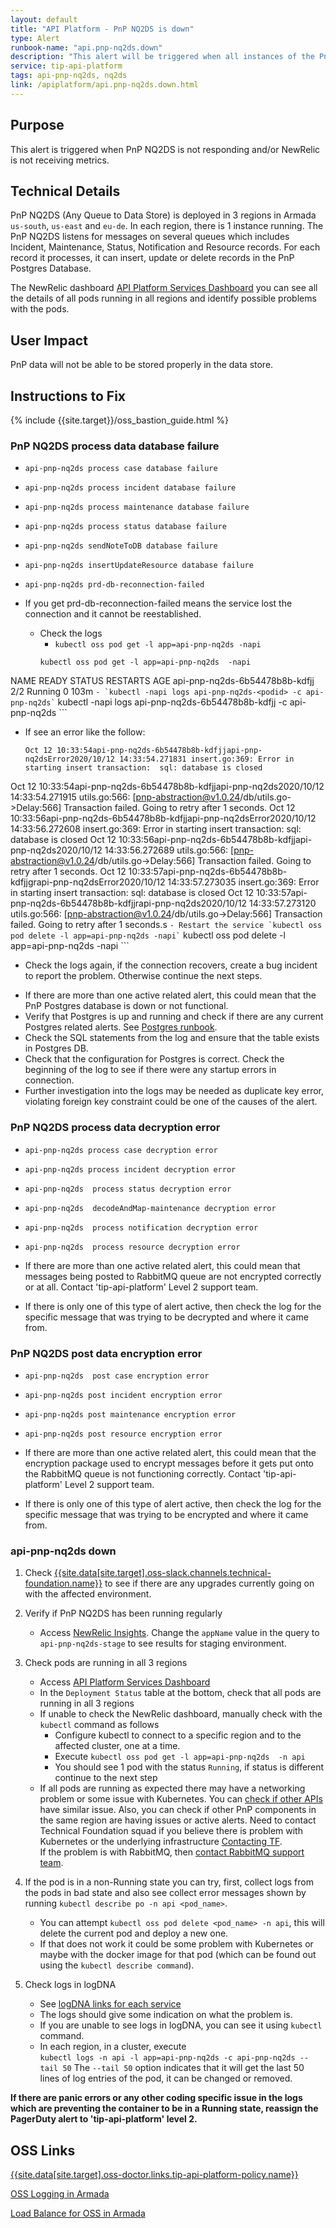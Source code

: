 ```yaml
---
layout: default
title: "API Platform - PnP NQ2DS is down"
type: Alert
runbook-name: "api.pnp-nq2ds.down"
description: "This alert will be triggered when all instances of the PnP NQ2DS went down"
service: tip-api-platform
tags: api-pnp-nq2ds, nq2ds
link: /apiplatform/api.pnp-nq2ds.down.html
---
```


## Purpose
This alert is triggered when PnP NQ2DS is not responding and/or NewRelic is not receiving metrics.

## Technical Details
PnP NQ2DS (Any Queue to Data Store) is deployed in 3 regions in Armada `us-south`, `us-east` and `eu-de`. In each region, there is 1 instance running. The PnP NQ2DS listens for messages on several queues which includes Incident, Maintenance, Status, Notification and Resource records. For each record it processes, it can insert, update or delete records in the PnP Postgres Database.

The NewRelic dashboard [API Platform Services Dashboard]({{site.data[site.target].oss-apiplatform.links.new-relic-insight.link}}/accounts/1926897/dashboards/572530?filters=%255B%257B%2522key%2522%253A%2522deploymentName%2522%252C%2522value%2522%253A%2522api-pnp-status%2522%257D%255D) you can see all the details of all pods running in all regions and identify possible problems with the pods.


## User Impact
PnP data will not be able to be stored properly in the data store.  


## Instructions to Fix

{% include {{site.target}}/oss_bastion_guide.html %}

### PnP NQ2DS process data database failure
- `api-pnp-nq2ds process case database failure`
- `api-pnp-nq2ds process incident database failure`
- `api-pnp-nq2ds process maintenance database failure`
- `api-pnp-nq2ds process status database failure`
- `api-pnp-nq2ds sendNoteToDB database failure`
- `api-pnp-nq2ds insertUpdateResource database failure`
- `api-pnp-nq2ds prd-db-reconnection-failed`

- If you get prd-db-reconnection-failed means the service lost the connection and it cannot be reestablished.
  * Check the logs
    - `kubectl oss pod get -l app=api-pnp-nq2ds -napi`
    ```
    kubectl oss pod get -l app=api-pnp-nq2ds  -napi
NAME                             READY   STATUS    RESTARTS   AGE
api-pnp-nq2ds-6b54478b8b-kdfjj   2/2     Running   0          103m
    ```
    - `kubectl -napi logs api-pnp-nq2ds-<podid> -c api-pnp-nq2ds`
    ```
    kubectl -napi logs api-pnp-nq2ds-6b54478b8b-kdfjj -c api-pnp-nq2ds
    ```
  * If see an error like the follow:
    ```
    Oct 12 10:33:54api-pnp-nq2ds-6b54478b8b-kdfjjapi-pnp-nq2dsError2020/10/12 14:33:54.271831 insert.go:369: Error in starting insert transaction:  sql: database is closed
Oct 12 10:33:54api-pnp-nq2ds-6b54478b8b-kdfjjapi-pnp-nq2ds2020/10/12 14:33:54.271915 utils.go:566: [pnp-abstraction@v1.0.24/db/utils.go->Delay:566] Transaction failed. Going to retry after 1 seconds.
Oct 12 10:33:56api-pnp-nq2ds-6b54478b8b-kdfjjapi-pnp-nq2dsError2020/10/12 14:33:56.272608 insert.go:369: Error in starting insert transaction:  sql: database is closed
Oct 12 10:33:56api-pnp-nq2ds-6b54478b8b-kdfjjapi-pnp-nq2ds2020/10/12 14:33:56.272689 utils.go:566: [pnp-abstraction@v1.0.24/db/utils.go->Delay:566] Transaction failed. Going to retry after 1 seconds.
Oct 12 10:33:57api-pnp-nq2ds-6b54478b8b-kdfjjgrapi-pnp-nq2dsError2020/10/12 14:33:57.273035 insert.go:369: Error in starting insert transaction:  sql: database is closed
Oct 12 10:33:57api-pnp-nq2ds-6b54478b8b-kdfjjrapi-pnp-nq2ds2020/10/12 14:33:57.273120 utils.go:566: [pnp-abstraction@v1.0.24/db/utils.go->Delay:566] Transaction failed. Going to retry after 1 seconds.s
    ```
    - Restart the service `kubectl oss pod delete -l app=api-pnp-nq2ds -napi`
    ```
    kubectl oss pod delete -l app=api-pnp-nq2ds -napi
    ```
  * Check the logs again, if the connection recovers, create a bug incident to report the problem. Otherwise continue the next steps.   
- If there are more than one active related alert, this could mean that the PnP Postgres database is down or not functional.
- Verify that Postgres is up and running and check if there are any current Postgres related alerts. See [Postgres runbook]({{site.baseurl}}/docs/runbooks/apiplatform/api.postgres.down.html).  
- Check the SQL statements from the log and ensure that the table exists in Postgres DB.  
- Check that the configuration for Postgres is correct. Check the beginning of the log to see if there were any startup errors in connection.  
- Further investigation into the logs may be needed as duplicate key error, violating foreign key constraint could be one of the causes of the alert.  

### PnP NQ2DS process data decryption error
- `api-pnp-nq2ds process case decryption error`
- `api-pnp-nq2ds process incident decryption error`
- `api-pnp-nq2ds  process status decryption error`
- `api-pnp-nq2ds  decodeAndMap-maintenance decryption error`
- `api-pnp-nq2ds  process notification decryption error`
- `api-pnp-nq2ds  process resource decryption error`  


- If there are more than one active related alert, this could mean that messages being posted to RabbitMQ queue are not encrypted correctly or at all. Contact 'tip-api-platform' Level 2 support team.  
- If there is only one of this type of alert active, then check the log for the specific message that was trying to be decrypted and where it came from.

### PnP NQ2DS post data encryption error
- `api-pnp-nq2ds  post case encryption error`
- `api-pnp-nq2ds post incident encryption error`
- `api-pnp-nq2ds post maintenance encryption error`
- `api-pnp-nq2ds post resource encryption error`  


- If there are more than one active related alert, this could mean that the encryption package used to encrypt messages before it gets put onto the RabbitMQ queue is not functioning correctly. Contact 'tip-api-platform' Level 2 support team.
- If there is only one of this type of alert active, then check the log for the specific message that was trying to be encrypted and where it came from.

### api-pnp-nq2ds down

1. Check [{{site.data[site.target].oss-slack.channels.technical-foundation.name}}]({{site.data[site.target].oss-slack.channels.technical-foundation.link}}) to see if there are any upgrades currently going on with the affected environment.  

2. Verify if PnP NQ2DS has been running regularly
    - Access [NewRelic Insights]({{site.data[site.target].oss-apiplatform.links.new-relic-insight.link}}/accounts/1926897/query?hello=overview&query=SELECT%20%60pnp-mq-failed%60,%20%60pnp-db-failed%60%20from%20Transaction%20WHERE%20appName%3D%27api-pnp-nq2ds%27%20%20since%201%20day%20ago). Change the `appName` value in the query to `api-pnp-nq2ds-stage` to see results for staging environment.    

3. Check pods are running in all 3 regions
    - Access [API Platform Services Dashboard]({{site.data[site.target].oss-apiplatform.links.new-relic-insight.link}}/accounts/1926897/dashboards/572530?filters=%255B%257B%2522key%2522%253A%2522deploymentName%2522%252C%2522value%2522%253A%2522api-pnp-nq2ds%2522%257D%255D)
    - In the `Deployment Status` table at the bottom, check that all pods are running in all 3 regions
    - If unable to check the NewRelic dashboard, manually check with the `kubectl` command as follows
        - Configure kubectl to connect to a specific region and to the affected cluster, one at a time.   
        - Execute `kubectl oss pod get -l app=api-pnp-nq2ds  -n api`
        - You should see 1 pod with the status `Running`, if status is different continue to the next step
    - If all pods are running as expected there may have a networking problem or some issue with Kubernetes. You can [check if other APIs]({{site.baseurl}}/docs/runbooks/apiplatform/How_To/APIs_PnP_Healthz_Paths.html) have similar issue. Also, you can check if other PnP components in the same region are having issues or active alerts. Need to contact Technical Foundation squad if you believe there is problem with Kubernetes or the underlying infrastructure [Contacting TF]({{site.baseurl}}/docs/runbooks/apiplatform/ibm/Contact_Technical_Foundation.html).  
    If the problem is with RabbitMQ, then [contact RabbitMQ support team]({{site.baseurl}}/docs/runbooks/apiplatform/ibm/Contact_RabbitMQ_team.html).

4. If the pod is in a non-Running state you can try, first, collect logs from the pods in bad state and also see collect error messages shown by running `kubectl describe po -n api <pod_name>`.  
    - You can attempt `kubectl oss pod delete <pod_name> -n api`, this will delete the current pod and deploy a new one.  
    - If that does not work it could be some problem with Kubernetes or maybe with the docker image for that pod (which can be found out using the `kubectl describe command`).  

5. Check logs in logDNA
    - See [logDNA links for each service]({{site.baseurl}}/docs/runbooks/apiplatform/ibm/PNP_logDNA_links.html)
    - The logs should give some indication on what the problem is.
    - If you are unable to see logs in logDNA, you can see it using `kubectl` command.  
    - In each region, in a cluster, execute  
    `kubectl logs -n api -l app=api-pnp-nq2ds -c api-pnp-nq2ds --tail 50`
    The `--tail 50` option indicates that it will get the last 50 lines of log entries of the pod, it can be changed or removed.


**If there are panic errors or any other coding specific issue in the logs which are preventing the container to be in a Running state, reassign the PagerDuty alert to 'tip-api-platform' level 2.**


## OSS Links
[{{site.data[site.target].oss-doctor.links.tip-api-platform-policy.name}}]({{site.data[site.target].oss-doctor.links.tip-api-platform-policy.link}})

[OSS Logging in Armada]({{site.data[site.target].oss-apiplatform.links.oss-logging-armada.link}})

[Load Balance for OSS in Armada]({{site.data[site.target].oss-apiplatform.links.oss-lb-armada.link}})
